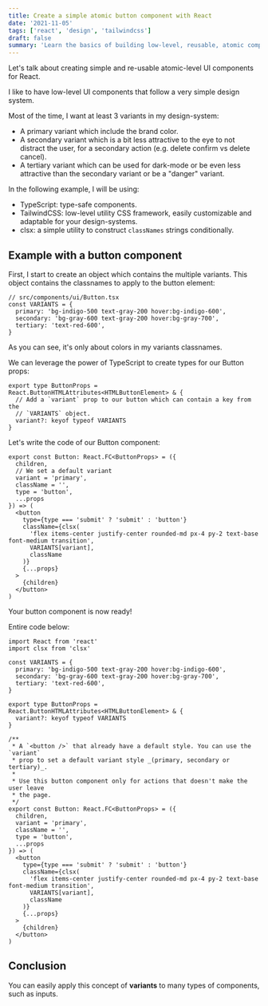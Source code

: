 ```yaml
---
title: Create a simple atomic button component with React
date: '2021-11-05'
tags: ['react', 'design', 'tailwindcss']
draft: false
summary: 'Learn the basics of building low-level, reusable, atomic components with React, TypeScript and TailwindCSS.'
---
```


Let's talk about creating simple and re-usable atomic-level UI components for React.

I like to have low-level UI components that follow a very simple design system.

Most of the time, I want at least 3 variants in my design-system:

- A primary variant which include the brand color.
- A secondary variant which is a bit less attractive to the eye to not distract the user, for a secondary action (e.g. delete confirm vs delete cancel).
- A tertiary variant which can be used for dark-mode or be even less attractive than the secondary variant or be a "danger" variant.

In the following example, I will be using:

- TypeScript: type-safe components.
- TailwindCSS: low-level utility CSS framework, easily customizable and adaptable for your design-systems.
- clsx: a simple utility to construct `classNames` strings conditionally.

## Example with a button component

First, I start to create an object which contains the multiple variants. This object contains the classnames to apply to the button element:

```tsx
// src/components/ui/Button.tsx
const VARIANTS = {
  primary: 'bg-indigo-500 text-gray-200 hover:bg-indigo-600',
  secondary: 'bg-gray-600 text-gray-200 hover:bg-gray-700',
  tertiary: 'text-red-600',
}
```

As you can see, it's only about colors in my variants classnames.

We can leverage the power of TypeScript to create types for our Button props:

```tsx
export type ButtonProps = React.ButtonHTMLAttributes<HTMLButtonElement> & {
  // Add a `variant` prop to our button which can contain a key from the
  // `VARIANTS` object.
  variant?: keyof typeof VARIANTS
}
```

Let's write the code of our Button component:

```tsx
export const Button: React.FC<ButtonProps> = ({
  children,
  // We set a default variant
  variant = 'primary',
  className = '',
  type = 'button',
  ...props
}) => (
  <button
    type={type === 'submit' ? 'submit' : 'button'}
    className={clsx(
      'flex items-center justify-center rounded-md px-4 py-2 text-base font-medium transition',
      VARIANTS[variant],
      className
    )}
    {...props}
  >
    {children}
  </button>
)
```

Your button component is now ready!

Entire code below:

```tsx
import React from 'react'
import clsx from 'clsx'

const VARIANTS = {
  primary: 'bg-indigo-500 text-gray-200 hover:bg-indigo-600',
  secondary: 'bg-gray-600 text-gray-200 hover:bg-gray-700',
  tertiary: 'text-red-600',
}

export type ButtonProps = React.ButtonHTMLAttributes<HTMLButtonElement> & {
  variant?: keyof typeof VARIANTS
}

/**
 * A `<button />` that already have a default style. You can use the `variant`
 * prop to set a default variant style _(primary, secondary or tertiary)_.
 *
 * Use this button component only for actions that doesn't make the user leave
 * the page.
 */
export const Button: React.FC<ButtonProps> = ({
  children,
  variant = 'primary',
  className = '',
  type = 'button',
  ...props
}) => (
  <button
    type={type === 'submit' ? 'submit' : 'button'}
    className={clsx(
      'flex items-center justify-center rounded-md px-4 py-2 text-base font-medium transition',
      VARIANTS[variant],
      className
    )}
    {...props}
  >
    {children}
  </button>
)
```

## Conclusion

You can easily apply this concept of **variants** to many types of components, such as inputs.
